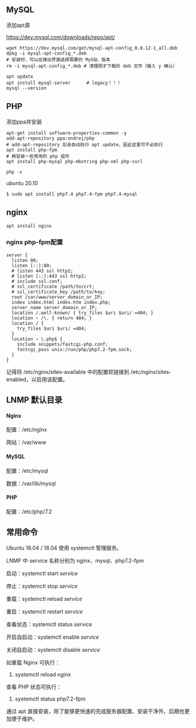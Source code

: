 ## MySQL

添加apt源

 https://dev.mysql.com/downloads/repo/apt/ 

```shell
wget https://dev.mysql.com/get/mysql-apt-config_0.8.12-1_all.deb
dpkg -i mysql-apt-config_*.deb
# 安装时，可以在弹出界面选择需要的 MySQL 版本
rm -i mysql-apt-config_*.deb # 清理刚才下载的 deb 文件（输入 y 确认）
```

```
apt update
apt install mysql-server      # legacy！！！
mysql --version
```

## PHP

添加ppa并安装

```shell
apt-get install software-properties-common -y
add-apt-repository ppa:ondrej/php
# add-apt-repository 后会自动执行 apt update，因此这里可不必执行
apt install php-fpm
# 再安装一些常用的 php 组件
apt install php-mysql php-mbstring php-xml php-curl

php -v
```

ubuntu  20.10

```shell
$ sudo apt install php7.4 php7.4-fpm php7.4-mysql
```



## nginx

`apt install nginx`

### nginx php-fpm配置

```
server {
  listen 80;
  listen [::]:80;
  # listen 443 ssl http2;
  # listen [::]:443 ssl http2;
  # include ssl.conf;
  # ssl_certificate /path/to/crt;
  # ssl_certificate_key /path/to/key;
  root /var/www/server_domain_or_IP;
  index index.html index.htm index.php;
  server_name server_domain_or_IP;
  location /.well-known/ { try_files $uri $uri/ =404; }
  location ~ /\. { return 404; }
  location / {
    try_files $uri $uri/ =404;
  }
  location ~ \.php$ {
    include snippets/fastcgi-php.conf;
    fastcgi_pass unix:/run/php/php7.2-fpm.sock;
  }
}
```

 记得将 /etc/nginx/sites-available 中的配置软链接到 /etc/nginx/sites-enabled，以启用该配置。 

## LNMP 默认目录

#### Nginx

配置：/etc/nginx

网站：/var/www

#### MySQL

配置：/etc/mysql

数据：/var/lib/mysql

#### PHP

配置：/etc/php/7.2

## 常用命令

Ubuntu 16.04 / 18.04 使用 systemctl 管理服务。

LNMP 中 service 名称分别为 nginx、mysql、php7.2-fpm

启动：systemctl start *service*

停止：systemctl stop *service*

重载：systemctl reload *service*

重启：systemctl restart *service*

查看状态：systemctl status *service*

开启自启动：systemctl enable *service*

关闭自启动：systemctl disable *service*

如重载 Nginx 可执行：

1. systemctl reload nginx

查看 PHP 状态可执行：

1. systemctl status php7.2-fpm

通过 apt 直接安装，除了能够更快速的完成服务器配置、安装干净外，后期也更加便于维护。